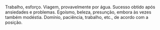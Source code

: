 Trabalho, esforço. Viagem, provavelmente por água. Sucesso obtido após
ansiedades e problemas. Egoísmo, beleza, presunção, embora às vezes também
modéstia. Domínio, paciência, trabalho, etc., de acordo com a posição.

